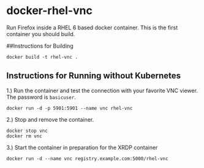 # docker-rhel-vnc
Run Firefox inside a RHEL 6 based docker container.  This is the first container you should build.

##Instructions for Building
```
docker build -t rhel-vnc .
```

## Instructions for Running without Kubernetes

1.) Run the container and test the connection with your favorite VNC viewer.  The password is `basicuser`.
```
docker run -d -p 5901:5901 --name vnc rhel-vnc
```
2.) Stop and remove the container.
```
docker stop vnc
docker rm vnc
```
3.) Start the container in preparation for the XRDP container
```
docker run -d --name vnc registry.example.com:5000/rhel-vnc
```
